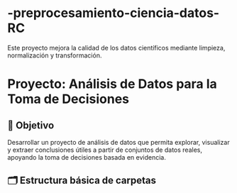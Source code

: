 # -preprocesamiento-ciencia-datos-RC
Este proyecto mejora la calidad de los datos científicos mediante limpieza, normalización y transformación.

# Proyecto: Análisis de Datos para la Toma de Decisiones

## 🎯 Objetivo
Desarrollar un proyecto de análisis de datos que permita explorar, visualizar y extraer conclusiones útiles a partir de conjuntos de datos reales, apoyando la toma de decisiones basada en evidencia.

## 🗂️ Estructura básica de carpetas
